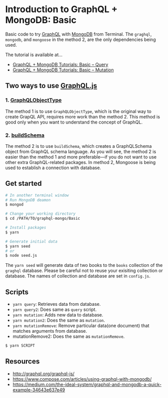 # Introduction to GraphQL + MongoDB: Basic

Basic code to try [GraphQL](http://graphql.org/) with [MongoDB](https://www.mongodb.com/) from Terminal. The  `graghql`, `mongodb`, and `mongoose` in the method 2, are the only dependencies being used.

The tutorial is available at…

- [GraphQL + MongoDB Tutorials: Basic – Query](https://www.mokuji.me/article/graphql-mongo-basic1)
- [GraphQL + MongoDB Tutorials: Basic – Mutation](https://www.mokuji.me/article/graphql-mongo-basic2)

## Two ways to use [GraphQL.js](http://graphql.org/graphql-js/)

### 1. [GraphQLObjectType](http://graphql.org/graphql-js/type/#graphqlobjecttype)

The method 1 is to use `GraphQLObjectType`, which is the original way to create GrapQL API, requires more work than the method 2. This method is good only when you want to understand the concept of GraphQL.

### 2. [buildSchema](http://graphql.org/graphql-js/utilities/#buildschema)

The method 2 is to use `buildSchema`, which creates a GraphQLSchema object from GraphQL schema language. As you will see, the method 2 is easier than the method 1 and more preferable—if you do not want to use other extra GraphQL-related packages.
In method 2, Mongoose is being used to establish a connection with database.

## Get started

```bash
# In another terminal window
# Run MongoDB deamon
$ mongod

# Change your working directory
$ cd /PATH/TO/graphql-mongo/Basic

# Install packages
$ yarn

# Generate initial data
$ yarn seed
# or
$ node seed.js
```

The `yarn seed` will generate data of two books to the `books` collection of the `graghql` database. Please be careful not to reuse your exisiting collection or database. The names of collection and database are set in `config.js`.

## Scripts

- `yarn query`: Retrieves data from database.
- `yarn query2`: Does same as `query` script.
- `yarn mutation`: Adds new data to database.
- `yarn mutation2`: Does the same as `mutation`.
- `yarn mutationRemove`: Remove particular data(one document) that matches arguments from database.
- mutationRemove2: Does the same as `mutationRemove`.

```bash
$ yarn SCRIPT
```

## Resources
- http://graphql.org/graphql-js/
- https://www.compose.com/articles/using-graphql-with-mongodb/
- https://medium.com/the-ideal-system/graphql-and-mongodb-a-quick-example-34643e637e49